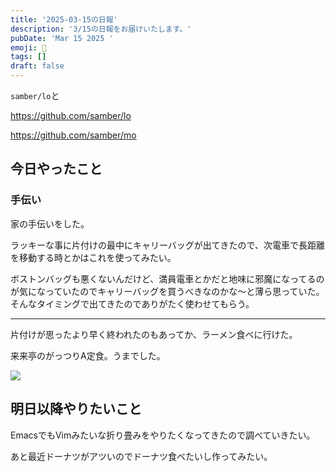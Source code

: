 ```yaml
---
title: '2025-03-15の日報'
description: '3/15の日報をお届けいたします。'
pubDate: 'Mar 15 2025 '
emoji: 🦊
tags: []
draft: false
---
```


`samber/lo`と

https://github.com/samber/lo

https://github.com/samber/mo

## 今日やったこと

### 手伝い

家の手伝いをした。

ラッキーな事に片付けの最中にキャリーバッグが出てきたので、次電車で長距離を移動する時とかはこれを使ってみたい。

ボストンバッグも悪くないんだけど、満員電車とかだと地味に邪魔になってるのが気になっていたのでキャリーバッグを買うべきなのかな〜と薄ら思っていた。
そんなタイミングで出てきたのでありがたく使わせてもらう。

---

片付けが思ったより早く終われたのもあってか、ラーメン食べに行けた。

来来亭のがっつりA定食。うまでした。

![](/home/coma/.ghq/github.com/Comamoca/blog/src/images/2025-03-15-233808.png)

## 明日以降やりたいこと

EmacsでもVimみたいな折り畳みをやりたくなってきたので調べていきたい。

あと最近ドーナツがアツいのでドーナツ食べたいし作ってみたい。
